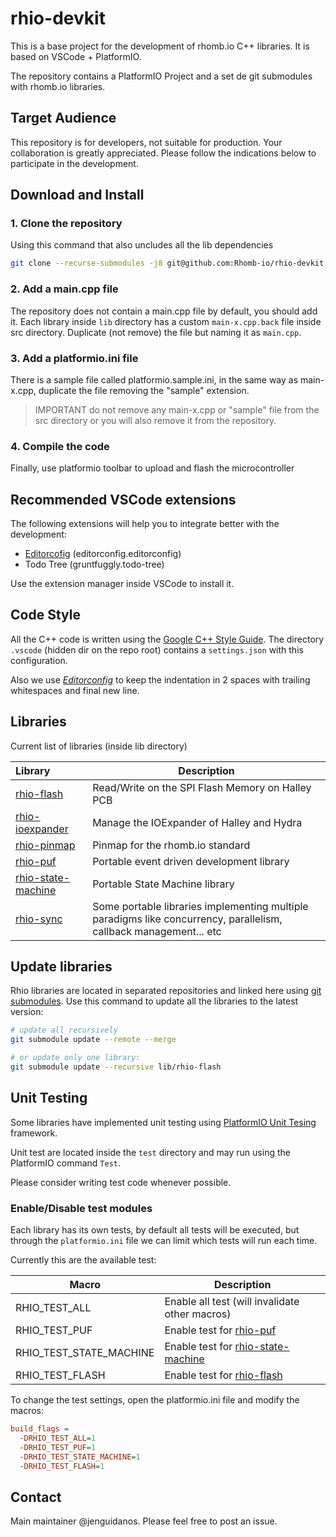 # rhio-devkit

This is a base project for the development of rhomb.io C++ libraries. It is based on VSCode + PlatformIO.

The repository contains a PlatformIO Project and a set de git submodules with rhomb.io libraries.

## Target Audience

This repository is for developers, not suitable for production. Your collaboration is greatly appreciated. Please follow the indications below to participate in the development.

## Download and Install

### 1. Clone the repository

Using this command that also uncludes all the lib dependencies

```bash
git clone --recurse-submodules -j8 git@github.com:Rhomb-io/rhio-devkit.git
```

### 2. Add a main.cpp file

The repository does not contain a main.cpp file by default, you should add it. Each library inside `lib` directory has a custom `main-x.cpp.back` file inside src directory. Duplicate (not remove) the file but naming it as `main.cpp`.

### 3. Add a platformio.ini file

There is a sample file called platformio.sample.ini, in the same way as main-x.cpp, duplicate the file removing the "sample" extension.

> IMPORTANT do not remove any main-x.cpp or "sample" file from the src directory or you will also remove it from the repository.

### 4. Compile the code

Finally, use platformio toolbar to upload and flash the microcontroller

## Recommended VSCode extensions

The following extensions will help you to integrate better with the development:

* [Editorcofig](https://editorconfig.org/) (editorconfig.editorconfig)
* Todo Tree (gruntfuggly.todo-tree)

Use the extension manager inside VSCode to install it.

## Code Style

All the C++ code is written using the [Google C++ Style Guide](https://google.github.io/styleguide/cppguide.html). The directory `.vscode` (hidden dir on the repo root) contains a `settings.json` with this configuration.

Also we use [_Editorconfig_](https://editorconfig.org/) to keep the indentation in 2 spaces with trailing whitespaces and final new line.

## Libraries

Current list of libraries (inside lib directory)

| Library                                                                      | Description                                                                                                       |
| :--------------------------------------------------------------------------- | ----------------------------------------------------------------------------------------------------------------- |
| [rhio-flash](https://github.com/Rhomb-io/rhio-flash)                         | Read/Write on the SPI Flash Memory on Halley PCB                                                                  |
| [rhio-ioexpander](https://gitlab.com/rhombio/rhio-libraries/rhio-ioexpander) | Manage the IOExpander of Halley and Hydra                                                                         |
| [rhio-pinmap](https://github.com/Rhomb-io/rhio-pinmap)                       | Pinmap for the rhomb.io standard                                                                                  |
| [rhio-puf](https://github.com/Rhomb-io/rhio-puf)                             | Portable event driven development library                                                                         |
| [rhio-state-machine](https://github.com/Rhomb-io/rhio-state-machine)         | Portable State Machine library                                                                                    |
| [rhio-sync](https://github.com/Rhomb-io/rhio-sync)                           | Some portable libraries implementing multiple paradigms like concurrency, parallelism, callback management... etc |

## Update libraries

Rhio libraries are located in separated repositories and linked here using [git submodules](https://git-scm.com/book/en/v2/Git-Tools-Submodules). Use this command to update all the libraries to the latest version:

```bash
# update all recursively
git submodule update --remote --merge

# or update only one library:
git submodule update --recursive lib/rhio-flash
```

## Unit Testing

Some libraries have implemented unit testing using [PlatformIO Unit Tesing](https://docs.platformio.org/en/latest/plus/unit-testing.html) framework.

Unit test are located inside the `test` directory and may run using the PlatformIO command `Test`.

Please consider writing test code whenever possible.

### Enable/Disable test modules

Each library has its own tests, by default all tests will be executed, but through the `platformio.ini` file we can limit which tests will run each time.

Currently this are the available test:

| Macro                   | Description                                                                          |
| ----------------------- | ------------------------------------------------------------------------------------ |
| RHIO_TEST_ALL           | Enable all test (will invalidate other macros)                                       |
| RHIO_TEST_PUF           | Enable test for [rhio-puf](https://github.com/Rhomb-io/rhio-puf)                     |
| RHIO_TEST_STATE_MACHINE | Enable test for [rhio-state-machine](https://github.com/Rhomb-io/rhio-state-machine) |
| RHIO_TEST_FLASH         | Enable test for [rhio-flash](https://github.com/Rhomb-io/rhio-flash)                 |

To change the test settings, open the platformio.ini file and modify the macros:

```ini
build_flags =
  -DRHIO_TEST_ALL=1
  -DRHIO_TEST_PUF=1
  -DRHIO_TEST_STATE_MACHINE=1
  -DRHIO_TEST_FLASH=1
```

## Contact

Main maintainer @jenguidanos. Please feel free to post an issue.
